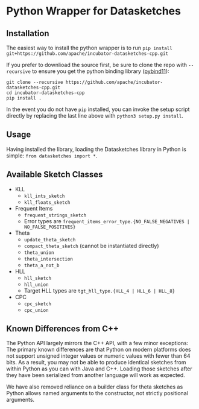 # Python Wrapper for Datasketches

## Installation

The easiest way to install the python wrapper is to run
```pip install git+https://github.com/apache/incubator-datasketches-cpp.git```

If you prefer to downlioad the source first, be sure to clone the repo with `--recursive` to ensure you get the python binding library ([pybind11](https://github.com/pybind/pybind11)):
```
git clone --recursive https://github.com/apache/incubator-datasketches-cpp.git
cd incubator-datasketches-cpp
pip install .
```

In the event you do not have `pip` installed, you can invoke the setup script directly by replacing the last line above with `python3 setup.py install`.

## Usage

Having installed the library, loading the Datasketches library in Python is simple: `from datasketches import *`.

## Available Sketch Classes

- KLL
    - `kll_ints_sketch`
    - `kll_floats_sketch`
- Frequent Items
    - `frequent_strings_sketch`
    - Error types are `frequent_items_error_type.{NO_FALSE_NEGATIVES | NO_FALSE_POSITIVES}`
- Theta
    - `update_theta_sketch`
    - `compact_theta_sketch` (cannot be instantiated directly)
    - `theta_union`
    - `theta_intersection`
    - `theta_a_not_b`
- HLL
    - `hll_sketch`
    - `hll_union`
    - Target HLL types are `tgt_hll_type.{HLL_4 | HLL_6 | HLL_8}`
- CPC
    - `cpc_sketch`
    - `cpc_union`

## Known Differences from C++

The Python API largely mirrors the C++ API, with a few minor exceptions: The primary known differences are that Python on modern platforms does not support unsigned integer values or numeric values with fewer than 64 bits. As a result, you may not be able to produce identical sketches from within Python as you can with Java and C++. Loading those sketches after they have been serialized from another language will work as expected.

We have also removed reliance on a builder class for theta sketches as Python allows named arguments to the constructor, not strictly positional arguments.

